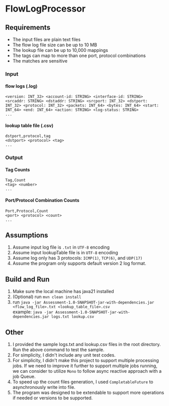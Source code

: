 # FlowLogProcessor

## Requirements
- The input files are plain text files
- The flow log file size can be up to 10 MB
- The lookup file can be up to 10,000 mappings
- The tags can map to more than one port, protocol combinations
- The matches are sensitive

### Input

#### flow logs (.log)
```text
<version: INT_32> <account-id: STRING> <interface-id: STRING> <srcaddr: STRING> <dstaddr: STRING> <srcport: INT_32> <dstport: INT_32> <protocol: INT_32> <packets: INT_64> <bytes: INT_64> <start: INT_64> <end: INT_64> <action: STRING> <log-status: STRING>
...
```

#### lookup table file (.csv)
```text
dstport,protocol,tag
<dstport> <protocol> <tag>
...
```

### Output

#### Tag Counts
```text
Tag,Count
<tag> <number>
...
```

#### Port/Protocol Combination Counts
```text
Port,Protocol,Count
<port> <protocol> <count>
...
```

## Assumptions
1. Assume input log file is `.txt` in `UTF-8` encoding
2. Assume input lookupTable file is in `UTF-8` encoding
3. Assume log only has 3 protocols: `ICMP(1)`, `TCP(6)`, and `UDP(17)`
4. Assume the program only supports default version 2 log format.

## Build and Run
1. Make sure the local machine has java21 installed
2. (Optional) run `mvn clean install`
3. run `java -jar Assessment-1.0-SNAPSHOT-jar-with-dependencies.jar <flow_log_file>.txt <lookup_table_file>.csv`  
   example: `java -jar Assessment-1.0-SNAPSHOT-jar-with-dependencies.jar logs.txt lookup.csv`

## Other
1. I provided the sample logs.txt and lookup.csv files in the root directory. Run the above command to test the sample.
2. For simplicity, I didn't include any unit test codes.
3. For simplicity, I didn't make this project to support multiple processing jobs. If we need to improve it further to
support multiple jobs running, we can consider to utilize `Mono` to follow async reactive approach with a job Queue.
4. To speed up the count files generation, I used `CompletableFuture` to asynchronously write into file.
5. The program was designed to be extendable to support more operations if needed or versions to be supported.
